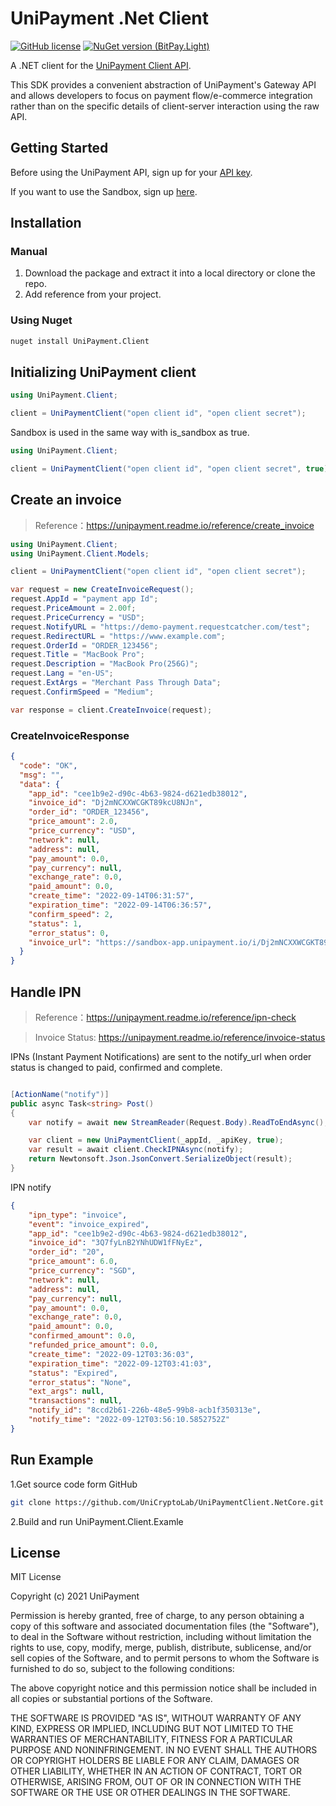 # UniPayment .Net Client
[![GitHub license](https://img.shields.io/badge/license-MIT-blue.svg?style=flat-square)](https://github.com/UniCryptoLab/UniPaymentClient.Python/blob/main/UniPaymentClient/LICENSE.txt)
[![NuGet version (BitPay.Light)](https://img.shields.io/nuget/v/unipayment.client.svg?style=flat-square)](https://www.nuget.org/packages/UniPayment.Client/)

A .NET client for the [UniPayment Client API](https://unipayment.readme.io/reference/overview).  

This SDK provides a convenient abstraction of UniPayment's Gateway API and allows developers to focus on payment flow/e-commerce integration rather than on the specific details of client-server interaction using the raw API.


## Getting Started

Before using the UniPayment API, sign up for your [API key](https://console.unipayment.io/).

If you want to use the Sandbox, sign up [here](https://sandbox-console.unipayment.io/).

## Installation

### Manual
1. Download the package and extract it into a local directory or clone the repo.
2. Add reference from your project.


### Using Nuget
```bash
nuget install UniPayment.Client
```


## Initializing UniPayment client
```c#
using UniPayment.Client;

client = UniPaymentClient("open client id", "open client secret");
```

Sandbox is used in the same way with is_sandbox as true.

```c#
using UniPayment.Client;

client = UniPaymentClient("open client id", "open client secret", true);
```

## Create an invoice
> Reference：https://unipayment.readme.io/reference/create_invoice

```c#
using UniPayment.Client;
using UniPayment.Client.Models;

client = UniPaymentClient("open client id", "open client secret");

var request = new CreateInvoiceRequest();
request.AppId = "payment app Id";
request.PriceAmount = 2.00f;
request.PriceCurrency = "USD";
request.NotifyURL = "https://demo-payment.requestcatcher.com/test";
request.RedirectURL = "https://www.example.com";
request.OrderId = "ORDER_123456";
request.Title = "MacBook Pro";
request.Description = "MacBook Pro(256G)";
request.Lang = "en-US";
request.ExtArgs = "Merchant Pass Through Data";
request.ConfirmSpeed = "Medium";

var response = client.CreateInvoice(request);
```
### CreateInvoiceResponse

```json
{
  "code": "OK",
  "msg": "",
  "data": {
    "app_id": "cee1b9e2-d90c-4b63-9824-d621edb38012",
    "invoice_id": "Dj2mNCXXWCGKT89kcU8NJn",
    "order_id": "ORDER_123456",
    "price_amount": 2.0,
    "price_currency": "USD",
    "network": null,
    "address": null,
    "pay_amount": 0.0,
    "pay_currency": null,
    "exchange_rate": 0.0,
    "paid_amount": 0.0,
    "create_time": "2022-09-14T06:31:57",
    "expiration_time": "2022-09-14T06:36:57",
    "confirm_speed": 2,
    "status": 1,
    "error_status": 0,
    "invoice_url": "https://sandbox-app.unipayment.io/i/Dj2mNCXXWCGKT89kcU8NJn"
  }
}

```

## Handle IPN
> Reference：https://unipayment.readme.io/reference/ipn-check

> Invoice Status: https://unipayment.readme.io/reference/invoice-status

IPNs (Instant Payment Notifications) are sent to the notify_url when order status is changed to paid, confirmed and complete. 

```c#

[ActionName("notify")]
public async Task<string> Post()
{
    var notify = await new StreamReader(Request.Body).ReadToEndAsync();

    var client = new UniPaymentClient(_appId, _apiKey, true);
    var result = await client.CheckIPNAsync(notify);
    return Newtonsoft.Json.JsonConvert.SerializeObject(result);
}

```

IPN notify
``` json
{
	"ipn_type": "invoice",
	"event": "invoice_expired",
	"app_id": "cee1b9e2-d90c-4b63-9824-d621edb38012",
	"invoice_id": "3Q7fyLnB2YNhUDW1fFNyEz",
	"order_id": "20",
	"price_amount": 6.0,
	"price_currency": "SGD",
	"network": null,
	"address": null,
	"pay_currency": null,
	"pay_amount": 0.0,
	"exchange_rate": 0.0,
	"paid_amount": 0.0,
	"confirmed_amount": 0.0,
	"refunded_price_amount": 0.0,
	"create_time": "2022-09-12T03:36:03",
	"expiration_time": "2022-09-12T03:41:03",
	"status": "Expired",
	"error_status": "None",
	"ext_args": null,
	"transactions": null,
	"notify_id": "8ccd2b61-226b-48e5-99b8-acb1f350313e",
	"notify_time": "2022-09-12T03:56:10.5852752Z"
}
```

## Run Example

1.Get source code form GitHub 
``` bash
git clone https://github.com/UniCryptoLab/UniPaymentClient.NetCore.git
```

2.Build and run UniPayment.Client.Examle


## License

MIT License

Copyright (c) 2021 UniPayment

Permission is hereby granted, free of charge, to any person obtaining a copy
of this software and associated documentation files (the "Software"), to deal
in the Software without restriction, including without limitation the rights
to use, copy, modify, merge, publish, distribute, sublicense, and/or sell
copies of the Software, and to permit persons to whom the Software is
furnished to do so, subject to the following conditions:

The above copyright notice and this permission notice shall be included in all
copies or substantial portions of the Software.

THE SOFTWARE IS PROVIDED "AS IS", WITHOUT WARRANTY OF ANY KIND, EXPRESS OR
IMPLIED, INCLUDING BUT NOT LIMITED TO THE WARRANTIES OF MERCHANTABILITY,
FITNESS FOR A PARTICULAR PURPOSE AND NONINFRINGEMENT. IN NO EVENT SHALL THE
AUTHORS OR COPYRIGHT HOLDERS BE LIABLE FOR ANY CLAIM, DAMAGES OR OTHER
LIABILITY, WHETHER IN AN ACTION OF CONTRACT, TORT OR OTHERWISE, ARISING FROM,
OUT OF OR IN CONNECTION WITH THE SOFTWARE OR THE USE OR OTHER DEALINGS IN THE
SOFTWARE.